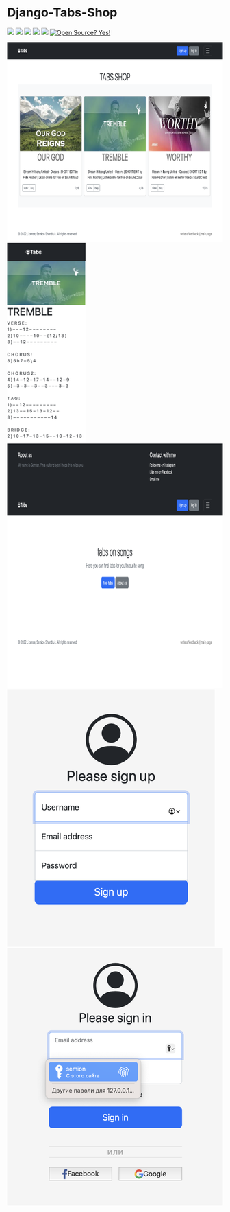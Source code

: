 # Django-Tabs-Shop
![](https://img.shields.io/badge/author-Semion%20Shandruk-brightgreen) ![](https://img.shields.io/badge/language-Python-brightgreen) ![](https://img.shields.io/github/issues/Semion-Sh/News-Telegram-Bot) ![](https://img.shields.io/github/forks/Semion-Sh/News-Telegram-Bot) ![](https://img.shields.io/github/stars/Semion-Sh/News-Telegram-Bot)
[![Open Source? Yes!](https://badgen.net/badge/Open%20Source%20%3F/Yes%21/green?icon=github)](https://github.com/Naereen/badges/)

<img src='github_media/Снимок экрана 2022-12-19 в 19.16.25.png' height="465"> <img src='github_media/Снимок экрана 2022-12-19 в 19.17.06.png' height="465">
<img src='github_media/Снимок экрана 2022-12-19 в 19.16.41.png' height="570"><img src='github_media/Снимок экрана 2022-12-19 в 19.17.25.png' height="600"> <img src='github_media/Снимок экрана 2022-12-19 в 19.17.36.png' height="600">

